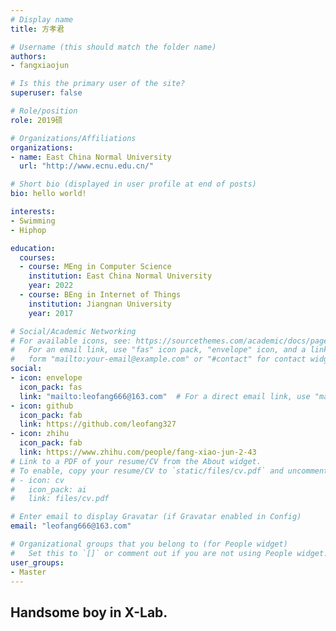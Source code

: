 ```yaml
---
# Display name
title: 方孝君

# Username (this should match the folder name)
authors:
- fangxiaojun

# Is this the primary user of the site?
superuser: false

# Role/position
role: 2019硕

# Organizations/Affiliations
organizations:
- name: East China Normal University
  url: "http://www.ecnu.edu.cn/"

# Short bio (displayed in user profile at end of posts)
bio: hello world!

interests:
- Swimming
- Hiphop

education:
  courses:
  - course: MEng in Computer Science
    institution: East China Normal University
    year: 2022
  - course: BEng in Internet of Things
    institution: Jiangnan University
    year: 2017

# Social/Academic Networking
# For available icons, see: https://sourcethemes.com/academic/docs/page-builder/#icons
#   For an email link, use "fas" icon pack, "envelope" icon, and a link in the
#   form "mailto:your-email@example.com" or "#contact" for contact widget.
social:
- icon: envelope
  icon_pack: fas
  link: "mailto:leofang666@163.com"  # For a direct email link, use "mailto:test@example.org".
- icon: github
  icon_pack: fab
  link: https://github.com/leofang327
- icon: zhihu
  icon_pack: fab
  link: https://www.zhihu.com/people/fang-xiao-jun-2-43
# Link to a PDF of your resume/CV from the About widget.
# To enable, copy your resume/CV to `static/files/cv.pdf` and uncomment the lines below.
# - icon: cv
#   icon_pack: ai
#   link: files/cv.pdf

# Enter email to display Gravatar (if Gravatar enabled in Config)
email: "leofang666@163.com"

# Organizational groups that you belong to (for People widget)
#   Set this to `[]` or comment out if you are not using People widget.
user_groups:
- Master
---
```


## Handsome boy in X-Lab.
